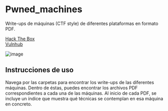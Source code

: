 # Pwned_machines
Write-ups de máquinas (CTF style) de diferentes plataformas en formato PDF.

[Hack The Box](https://www.hackthebox.eu/)  
[Vulnhub](https://www.vulnhub.com/)

![image](https://github.com/Pr1or95/Pwned_machines/assets/135025186/f8affd82-984f-4793-b998-b7cf5dee1143)

## Instrucciones de uso
Navega por las carpetas para encontrar los write-ups de las diferentes máquinas. Dentro de éstas, puedes encontrar los archivos PDF correspondientes a cada una de las máquinas. Al inicio de cada PDF, se incluye un índice que muestra qué técnicas se contemplan en esa máquina en concreto.
